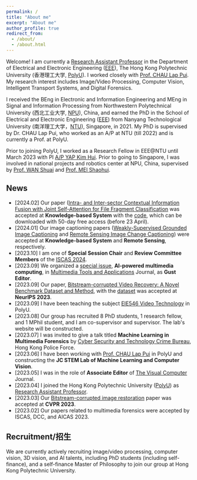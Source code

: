```yaml
---
permalink: /
title: "About me"
excerpt: "About me"
author_profile: true
redirect_from: 
  - /about/
  - /about.html
---
```


Welcome! I am currently a [Research Assistant Professor](https://research.polyu.edu.hk/en/persons/yi-wang-3) in the Department of Electrical and Electronic Engineering ([EEE](https://www.polyu.edu.hk/eie/)), The Hong Kong Polytechnic University (香港理工大学, [PolyU](https://www.polyu.edu.hk/)). I worked closely with [Prof. CHAU Lap Pui](https://www.polyu.edu.hk/eie/people/academic-staff/prof-chau-lap-pui/). My research interest includes Image/Video Processing, Computer Vision, Intelligent Transport Systems, and Digital Forensics.

I received the BEng in Electronic and Information Engineering and MEng in Signal and Information Processing from Northwestern Polytechnical University (西北工业大学, [NPU](https://en.nwpu.edu.cn/)), China, and earned the PhD in the School of Electrical and Electronic Engineering ([EEE](https://www.ntu.edu.sg/eee/)) from Nanyang Technological University (南洋理工大学，[NTU](https://www.ntu.edu.sg/)), Singapore, in 2021. My PhD is supervised by Dr. CHAU Lap Pui, who worked as an A/P at NTU (till 2022) and is currently a Prof. at PolyU. 

Prior to joining PolyU, I worked as a Research Fellow in EEE@NTU until March 2023 with PI [A/P YAP Kim Hui](https://dr.ntu.edu.sg/cris/rp/rp01044). Prior to going to Singapore, I was involved in national projects and robotics center at NPU, China, supervised by [Prof. WAN Shuai](https://teacher.nwpu.edu.cn/en/wanshuai.html) and [Prof. MEI Shaohui](https://teacher.nwpu.edu.cn/en/meishaohui.html).


## News
* [2024.02] Our paper ([Intra- and Inter-sector Contextual Information Fusion with Joint Self-Attention for File Fragment Classification](https://authors.elsevier.com/c/1iiBw3OAb9CyZK) was accepted at __Knowledge-based System__ with the [code](https://github.com/WangyiNTU/JSANet), which can be downloaded with 50-day free access (before 23 April).
* [2024.01] Our image captioning papers ([Weakly-Supervised Grounded Image Captioning](https://www.sciencedirect.com/science/article/abs/pii/S0950705124000686) and [Remote Sensing Image Change Captioning](https://www.mdpi.com/2072-4292/15/23/5611)) were accepted at __Knowledge-based System__ and __Remote Sensing__, respectively.
* [2023.10] I am one of __Special Session Chair__ and __Review Committee Members__ of the [ISCAS 2024](https://2024.ieee-iscas.org).
* [2023.09] We organized a [special issue](https://www.springer.com/journal/11042/updates/26069580), __AI-powered multimedia computing__, in [Multimedia Tools and Applications](https://www.springer.com/journal/11042) Journal, as __Gust Editor__.
* [2023.09] Our paper, [Bitstream-corrupted Video Recovery: A Novel Benchmark Dataset and Method](https://arxiv.org/abs/2309.13890), with the [dataset](https://github.com/LIUTIGHE/BSCV-Dataset) was accepted at __NeurIPS 2023__.
* [2023.09] I have been teaching the subject [EIE546 Video Technology](https://www.polyu.edu.hk/eee/-/media/department/eee/content/study/subject-syllabi/eee-subject-syllabi/msc-subjects/2023-2024/eie546.pdf) in PolyU.
* [2023.08] Our group has recruited 8 PhD students, 1 research fellow, and 1 MPhil student, and I am co-supervisor and supervisor. The lab's website will be constructed.
* [2023.07] I was invited to give a talk titled __Machine Learning in Multimedia Forensics__ by [Cyber Security and Technology Crime Bureau](https://www.police.gov.hk/ppp_en/04_crime_matters/tcd/tcd.html), Hong Kong Police Force.
* [2023.06] I have been working with [Prof. CHAU Lap Pui](https://www.polyu.edu.hk/eie/people/academic-staff/prof-chau-lap-pui/) in PolyU and constructing the __JC STEM Lab of Machine Learning and Computer Vision__.
* [2023.05] I was in the role of __Associate Editor__ of [The Visual Computer](https://www.springer.com/journal/371) Journal.
* [2023.04] I joined the Hong Kong Polytechnic University ([PolyU](https://www.polyu.edu.hk/)) as [Research Assistant Professor](https://research.polyu.edu.hk/en/persons/yi-wang-3).
* [2023.03] Our [Bitstream-corrupted image restoration](https://arxiv.org/abs/2304.06976) paper was accepted at __CVPR 2023__.
* [2023.02] Our papers related to multimedia forensics were accepted by ISCAS, DCC, and AICAS 2023.


## Recruitment/招生
We are currently actively recruiting image/video processing, computer vision, 3D vision, and AI talents, including PhD students (including self-finance), and a self-finance Master of Philosophy to join our group at Hong Kong Polytechnic University.

<!---
fill [here](https://forms.office.com/r/WKHmJEaBDb) or
-->


<!-- {% include base_path %}

{% for post in site.news reversed %}
  {% include news.html %}
{% endfor %} -->

<!-- My co-authors and colleagues of the research group include  -->

<!-- I earned my PhD in Political Science from the
[University *of* North Carolina *at* Chapel Hill](https://www.unc.edu) and my
B.A. in Political Science from [Haverford College](https://www.haverford.edu).
My academic work has been [published](publications) or is forthcoming in
*International Studies Quarterly*, *Conflict Management and Peace Science*,
*Political Science Research and Methods*, and *PS: Political Science & Politics*,
among other outlets. This [research](research) explores the causes and
consequences of political violence using a broad variety of methods such as
latent variable models, geospatial analysis, and big data. While primarily
focused on civil conflict, it also examines contentious political phenomena
including terrorism and economic statecraft, and develops new measures of
institutions in international relations. I have [teaching](teaching) experience
in both quantitative methodology and international relations, and am a certified
instructor with [The Carpentries](https://carpentries.org). -->
